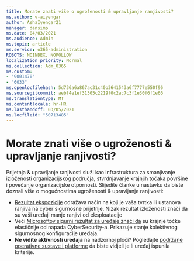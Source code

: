 ```yaml
---
title: Morate znati više o ugroženosti & upravljanje ranjivosti?
ms.author: v-aiyengar
author: AshaIyengar21
manager: dansimp
ms.date: 04/03/2021
ms.audience: Admin
ms.topic: article
ms.service: o365-administration
ROBOTS: NOINDEX, NOFOLLOW
localization_priority: Normal
ms.collection: Adm_O365
ms.custom:
- "9001470"
- "6033"
ms.openlocfilehash: 5d736a6a867ac31c40b3641543a6f7777e550f96
ms.sourcegitcommit: aebf4e1ef31305c2219f0c2ac7c3f1e30f6f1e66
ms.translationtype: MT
ms.contentlocale: hr-HR
ms.lasthandoff: 03/05/2021
ms.locfileid: "50713485"
---
```

# <a name="need-to-know-more-on-threat--vulnerability-management"></a>Morate znati više o ugroženosti & upravljanje ranjivosti?

Prijetnja & upravljanje ranjivosti služi kao infrastruktura za smanjivanje izloženosti organizacijskog područja, stvrdnjavanje krajnjih točaka površine i povećanje organizacijske otpornosti. Slijedite članke u nastavku da biste doznali više o mogućnostima ugroženosti & upravljanje ranjivosti:

- [Rezultat ekspozicije](https://docs.microsoft.com/windows/security/threat-protection/microsoft-defender-atp/tvm-exposure-score) odražava način na koji je vaša tvrtka ili ustanova ranjiva na cyber sigurnosne prijetnje. Nizak rezultat izloženosti znači da su vaši uređaji manje ranjivi od eksploatacije
- Veći [Microsoftov sigurni rezultat za uređaje znači da](https://docs.microsoft.com/windows/security/threat-protection/microsoft-defender-atp/tvm-microsoft-secure-score-devices) su krajnje točke elastičnije od napada CyberSecurity-a. Prikazuje stanje kolektivnog sigurnosnog konfiguracije uređaja.
- **Ne vidite aktivnosti uređaja** na nadzornoj ploči? Pogledajte [podržane operativne sustave i platforme](https://docs.microsoft.com/windows/security/threat-protection/microsoft-defender-atp/tvm-supported-os) da biste vidjeli je li uređaj ispunila kriterije.
